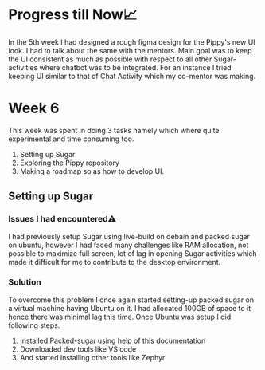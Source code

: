 # Progress till Now📈
In the 5th week I had designed a rough figma design for the Pippy's new UI look. I had to talk about the same with the mentors. Main goal was to keep the UI consistent as much as possible with respect to all other Sugar-activities where chatbot was to be integrated. For an instance I tried keeping UI similar to that of Chat Activity which my co-mentor was making.

# Week 6
This week was spent in doing 3 tasks namely which where quite experimental and time consuming too.
1. Setting up Sugar
2. Exploring the Pippy repository
3. Making a roadmap so as how to develop UI.

## Setting up Sugar
### Issues I had encountered⚠
I had previously setup Sugar using live-build on debain and packed sugar on ubuntu, however I had faced many challenges like RAM allocation, not possible to maximize full screen, lot of lag in opening Sugar activities which made it difficult for me to contribute to the desktop environment. 

### Solution
To overcome this problem I once again started setting-up packed sugar on a virtual machine having Ubuntu on it. I had allocated 100GB of space to it hence there was minimal lag this time. Once Ubuntu was setup I did following steps.

1. Installed Packed-sugar using help of this [documentation](https://github.com/sugarlabs/sugar/blob/master/docs/development-environment.md)
2. Downloaded dev tools like VS code
3. And started installing other tools like Zephyr
 



